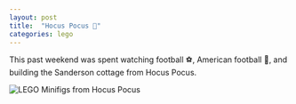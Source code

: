 ```yaml
---
layout: post
title:  "Hocus Pocus 🎃"
categories: lego
---
```



This past weekend was spent watching football ⚽, American football 🏈, and building the Sanderson cottage from Hocus Pocus. 

![LEGO Minifigs from Hocus Pocus](/tanyaselvog.github.io/assets/hpmini.jpeg)